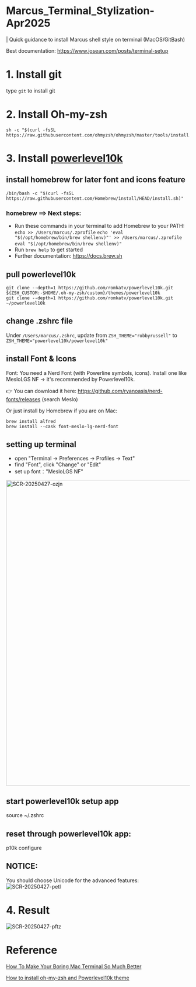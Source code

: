 # Marcus_Terminal_Stylization-Apr2025

| Quick guidance to install Marcus shell style on terminal (MacOS/GitBash)

Best documentation: https://www.josean.com/posts/terminal-setup

# 1. Install git
type `git` to install git

# 2. Install Oh-my-zsh
```
sh -c "$(curl -fsSL https://raw.githubusercontent.com/ohmyzsh/ohmyzsh/master/tools/install.sh)"
```

# 3. Install [powerlevel10k](https://github.com/romkatv/powerlevel10k)

## install homebrew for later font and icons feature
`/bin/bash -c "$(curl -fsSL https://raw.githubusercontent.com/Homebrew/install/HEAD/install.sh)"`

### homebrew ==> Next steps:
- Run these commands in your terminal to add Homebrew to your PATH:
    `echo >> /Users/marcus/.zprofile`
    `echo 'eval "$(/opt/homebrew/bin/brew shellenv)"' >> /Users/marcus/.zprofile`
    `eval "$(/opt/homebrew/bin/brew shellenv)"`
- Run `brew help` to get started
- Further documentation:
    https://docs.brew.sh

## pull powerlevel10k
```
git clone --depth=1 https://github.com/romkatv/powerlevel10k.git ${ZSH_CUSTOM:-$HOME/.oh-my-zsh/custom}/themes/powerlevel10k
git clone --depth=1 https://github.com/romkatv/powerlevel10k.git ~/powerlevel10k
```

## change .zshrc file
Under `/Users/marcus/.zshrc`, update from `ZSH_THEME="robbyrussell"` to `ZSH_THEME="powerlevel10k/powerlevel10k"`

## install Font & Icons
Font: You need a Nerd Font (with Powerline symbols, icons).
Install one like MesloLGS NF → it's recommended by Powerlevel10k.

👉 You can download it here:
https://github.com/ryanoasis/nerd-fonts/releases (search Meslo)

Or just install by Homebrew if you are on Mac:

```
brew install alfred
brew install --cask font-meslo-lg-nerd-font
```

## setting up terminal
- open "Terminal → Preferences → Profiles → Text"
- find "Font", click "Change" or "Edit"
- set up font："MesloLGS NF"

<img width="835" alt="SCR-20250427-ozjn" src="https://github.com/user-attachments/assets/42c05bb2-e3ce-414f-8142-d3022166a7be" />


## start powerlevel10k setup app
source ~/.zshrc

## reset through powerlevel10k app: 
p10k configure

## NOTICE: 
You should choose Unicode for the advanced features:
![SCR-20250427-petl](https://github.com/user-attachments/assets/61bb698c-b034-4b7a-a7d2-f6e6059a5663)

# 4. Result
![SCR-20250427-pftz](https://github.com/user-attachments/assets/372b5eaf-3885-4197-90dc-9442228e2a44)


# Reference
[How To Make Your Boring Mac Terminal So Much Better](https://www.youtube.com/watch?v=CF1tMjvHDRA&t=6s)

[How to install oh-my-zsh and Powerlevel10k theme](https://www.google.com/search?sca_esv=e5eeec09d3fdc8a2&rlz=1C5CHFA_enUS1159US1159&sxsrf=AHTn8zoodR8pspjLyOKecFV85uxJBcjkRQ:1745796969139&q=Powerlevel10k+install+macos&udm=7&fbs=ABzOT_CWdhQLP1FcmU5B0fn3xuWp6IcynRBrzjy_vjxR0KoDMnbkfvm4jW0eza52i_Pv0GHXGdsPP4OV948uPyYLz4MWe-1RHr9g-cqNjTKbzsDkKzimGRQLXU4ygZh-gEK7vv9l7T8SL4JLiKSgQkjh2BcZZkYPaOoO1ZLaCbMq4aVDf-ytObY6llLKXzdpvClqxzKO3NDYtaVD-lBUS77P6uIC0ZwC9g&sa=X&ved=2ahUKEwiE-sfBsPmMAxWpJzQIHYBED-gQtKgLegQIGBAB&biw=852&bih=858&dpr=2#fpstate=ive&vld=cid:a3ead2bb,vid:eh7lM3Yvf94,st:0)

